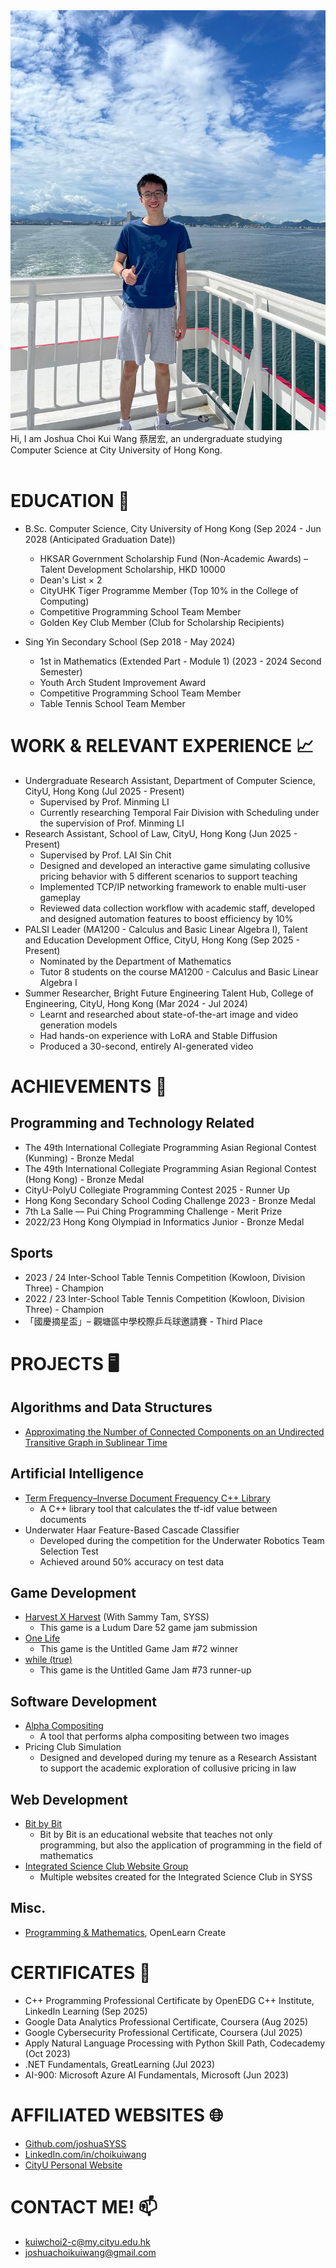 <head>
  <meta name="google-site-verification" content="0SEcurk_dKLeFfJ4VC6azCpxCccwgnd3JkByYOdYncA" />
</head>
<img src="image.jpg">
Hi, I am Joshua Choi Kui Wang 蔡居宏, an undergraduate studying Computer Science at City University of Hong Kong.<br><br>

# EDUCATION 🏫
- B.Sc. Computer Science, City University of Hong Kong (Sep 2024 - Jun 2028 (Anticipated Graduation Date))
  * HKSAR Government Scholarship Fund (Non-Academic Awards) – Talent Development Scholarship, HKD 10000
  * Dean's List × 2
  * CityUHK Tiger Programme Member (Top 10% in the College of Computing)
  * Competitive Programming School Team Member
  * Golden Key Club Member (Club for Scholarship Recipients)

- Sing Yin Secondary School (Sep 2018 - May 2024)
  * 1st in Mathematics (Extended Part - Module 1) (2023 - 2024 Second Semester)
  * Youth Arch Student Improvement Award
  * Competitive Programming School Team Member
  * Table Tennis School Team Member

# WORK & RELEVANT EXPERIENCE 📈
- Undergraduate Research Assistant, Department of Computer Science, CityU, Hong Kong (Jul 2025 - Present)
  * Supervised by Prof. Minming LI
  * Currently researching Temporal Fair Division with Scheduling under the supervision of Prof. Minming LI
- Research Assistant, School of Law, CityU, Hong Kong (Jun 2025 - Present)
  * Supervised by Prof. LAI Sin Chit
  * Designed and developed an interactive game simulating collusive pricing behavior with 5 different scenarios to support teaching
  * Implemented TCP/IP networking framework to enable multi-user gameplay
  * Reviewed data collection workflow with academic staff, developed and designed automation features to boost efficiency by 10%
- PALSI Leader (MA1200 - Calculus and Basic Linear Algebra I), Talent and Education Development Office, CityU, Hong Kong (Sep 2025 - Present)
  * Nominated by the Department of Mathematics
  * Tutor 8 students on the course MA1200 - Calculus and Basic Linear Algebra I
- Summer Researcher, Bright Future Engineering Talent Hub, College of Engineering, CityU, Hong Kong (Mar 2024 - Jul 2024)
  * Learnt and researched about state-of-the-art image and video generation models
  * Had hands-on experience with LoRA and Stable Diffusion
  * Produced a 30-second, entirely AI-generated video

# ACHIEVEMENTS 🏅
## Programming and Technology Related
- The 49th International Collegiate Programming Asian Regional Contest (Kunming) - Bronze Medal
- The 49th International Collegiate Programming Asian Regional Contest (Hong Kong) - Bronze Medal
- CityU-PolyU Collegiate Programming Contest 2025 - Runner Up
- Hong Kong Secondary School Coding Challenge 2023 - Bronze Medal
- 7th La Salle — Pui Ching Programming Challenge - Merit Prize
- 2022/23 Hong Kong Olympiad in Informatics Junior - Bronze Medal

## Sports
- 2023 / 24 Inter-School Table Tennis Competition (Kowloon, Division Three) - Champion
- 2022 / 23 Inter-School Table Tennis Competition (Kowloon, Division Three) - Champion
- 「國慶摘星盃」– 觀塘區中學校際乒乓球邀請賽 - Third Place

# PROJECTS 🖥
## Algorithms and Data Structures
- [Approximating the Number of Connected Components on an Undirected Transitive Graph in Sublinear Time](https://github.com/joshuaSYSS/approxCCDegree)

## Artificial Intelligence
<!--### AI Game Programming-->
- [Term Frequency–Inverse Document Frequency C++ Library](https://github.com/joshuaSYSS/tfidf)
  * A C++ library tool that calculates the tf-idf value between documents
- Underwater Haar Feature-Based Cascade Classifier
  * Developed during the competition for the Underwater Robotics Team Selection Test
  * Achieved around 50% accuracy on test data
 
<!--## Data Analytics-->

## Game Development
- [Harvest X Harvest](https://revolution-game.itch.io/harvest-x-harvest) (With Sammy Tam, SYSS)
  * This game is a Ludum Dare 52 game jam submission
- [One Life](https://revolution-game.itch.io/one-life)
  * This game is the Untitled Game Jam #72 winner
- [while (true)](https://no1gameexpert.itch.io/while-true)
  * This game is the Untitled Game Jam #73 runner-up

<!--## Programming Languages and Compiler-->

## Software Development
- [Alpha Compositing](https://github.com/joshuaSYSS/Alpha-Compositing)
  * A tool that performs alpha compositing between two images
- Pricing Club Simulation
  * Designed and developed during my tenure as a Research Assistant to support the academic exploration of collusive pricing in law

## Web Development
- [Bit by Bit](https://bitbybit-programming.netlify.app/)
  * Bit by Bit is an educational website that teaches not only programming, but also the application of programming in the field of mathematics
- [Integrated Science Club Website Group](https://is-club.netlify.app/)
  * Multiple websites created for the Integrated Science Club in SYSS
 
## Misc.
- [Programming & Mathematics](https://www.open.edu/openlearncreate/course/view.php?id=16462), OpenLearn Create

# CERTIFICATES 📄
- C++ Programming Professional Certificate by OpenEDG C++ Institute, LinkedIn Learning (Sep 2025)
- Google Data Analytics Professional Certificate, Coursera (Aug 2025)
- Google Cybersecurity Professional Certificate, Coursera (Jul 2025)
- Apply Natural Language Processing with Python Skill Path, Codecademy (Oct 2023)
- .NET Fundamentals, GreatLearning (Jul 2023)
- AI-900: Microsoft Azure AI Fundamentals, Microsoft (Jun 2023)

<!--# Bootcamps 🏕️-->

# AFFILIATED WEBSITES 🌐
- [Github.com/joshuaSYSS](https://github.com/joshuaSYSS)
- [LinkedIn.com/in/choikuiwang](https://www.linkedin.com/in/choikuiwang)
- [CityU Personal Website](https://personal.cs.cityu.edu.hk/~kuiwchoi2)

# CONTACT ME! 📫
- [kuiwchoi2-c@my.cityu.edu.hk](mailto:kuiwchoi2-c@my.cityu.edu.hk)
- [joshuachoikuiwang@gmail.com](mailto:joshuachoikuiwang@gmail.com)
